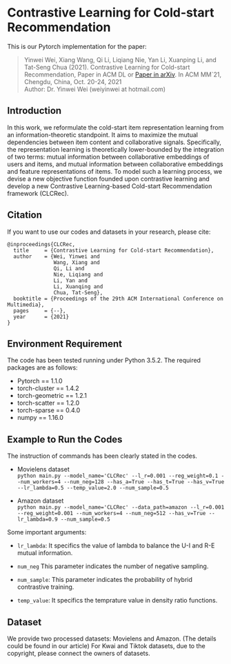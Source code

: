 # Contrastive Learning for Cold-start Recommendation

This is our Pytorch implementation for the paper:  
> Yinwei Wei, Xiang Wang, Qi Li, Liqiang Nie, Yan Li, Xuanping Li, and Tat-Seng Chua (2021). Contrastive Learning for Cold-start Recommendation, Paper in ACM DL or [Paper in arXiv](https://arxiv.org/abs/2107.05315). In ACM MM`21, Chengdu, China, Oct. 20-24, 2021  
Author: Dr. Yinwei Wei (weiyinwei at hotmail.com)

## Introduction
In this work, we reformulate the cold-start item representation learning from an information-theoretic standpoint. It aims to maximize the mutual dependencies between item content and collaborative signals. Specifically, the representation learning is theoretically lower-bounded by the integration of two terms: mutual information between collaborative embeddings of users and items, and mutual information between collaborative embeddings and feature representations of items. To model such a learning process, we devise a new objective function founded upon contrastive learning and develop a new Contrastive Learning-based Cold-start Recommendation framework (CLCRec).

## Citation
If you want to use our codes and datasets in your research, please cite:

``` 
@inproceedings{CLCRec,
  title     = {Contrastive Learning for Cold-start Recommendation},
  author    = {Wei, Yinwei and 
               Wang, Xiang and 
               Qi, Li and
               Nie, Liqiang and 
               Li, Yan and 
               Li, Xuanqing and 
               Chua, Tat-Seng},
  booktitle = {Proceedings of the 29th ACM International Conference on Multimedia},
  pages     = {--},
  year      = {2021}
}
``` 


## Environment Requirement
The code has been tested running under Python 3.5.2. The required packages are as follows:
- Pytorch == 1.1.0
- torch-cluster == 1.4.2
- torch-geometric == 1.2.1
- torch-scatter == 1.2.0
- torch-sparse == 0.4.0
- numpy == 1.16.0

## Example to Run the Codes
The instruction of commands has been clearly stated in the codes.

- Movielens dataset  
`python main.py --model_name='CLCRec' --l_r=0.001 --reg_weight=0.1 --num_workers=4 --num_neg=128 --has_a=True --has_t=True --has_v=True --lr_lambda=0.5 --temp_value=2.0 --num_sample=0.5` 

- Amazon dataset  
`python main.py --model_name='CLCRec' --data_path=amazon --l_r=0.001 --reg_weight=0.001 --num_workers=4 --num_neg=512 --has_v=True --lr_lambda=0.9 --num_sample=0.5`  

Some important arguments:  


- `lr_lambda`: 
  It specifics the value of lambda to balance the U-I and R-E mutual information.

- `num_neg` 
  This parameter indicates the number of negative sampling.  
  
- `num_sample`:
  This parameter indicates the probability of hybrid contrastive training.
  
- `temp_value`:
   It specifics the temprature value in density ratio functions.
## Dataset
We provide two processed datasets: Movielens and Amazon. (The details could be found in our article)
For Kwai and Tiktok datasets, due to the copyright, please connect the owners of datasets.
